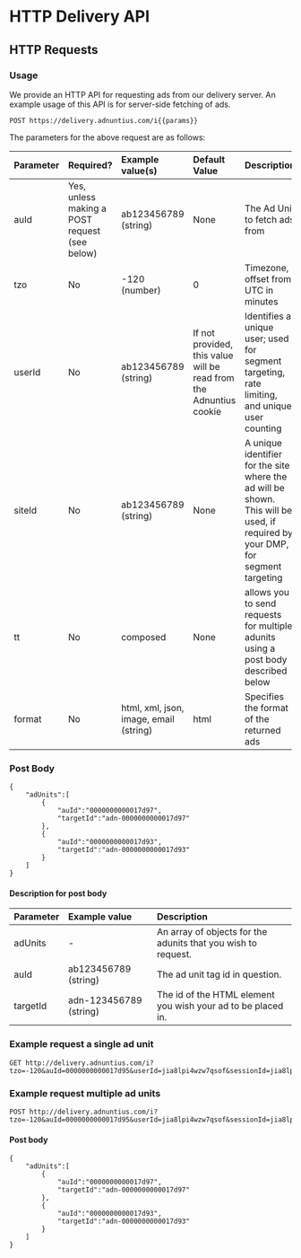 # HTTP Delivery API

## HTTP Requests

### Usage

We provide an HTTP API for requesting ads from our delivery server. An example usage of this API is for server-side fetching of ads.

```text
POST https://delivery.adnuntius.com/i{{params}}
```

The parameters for the above request are as follows:

| Parameter | Required? | Example value(s) | Default Value | Description |
| :--- | :--- | :--- |  :--- |  :--- | 
| auId | Yes, unless making a POST request (see below) | ab123456789 \(string\) | None | The Ad Unit to fetch ads from |
| tzo | No |-120 \(number\) | 0 | Timezone, offset from UTC in minutes |
| userId | No |ab123456789 \(string\) | If not provided, this value will be read from the Adnuntius cookie | Identifies a unique user; used for segment targeting, rate limiting, and unique user counting |
| siteId | No |ab123456789 \(string\) | None | A unique identifier for the site where the ad will be shown. This will be used, if required by your DMP, for segment targeting  |
| tt | No |composed | None | allows you to send requests for multiple adunits using a post body described below |
| format | No |html, xml, json, image, email \(string\) | html | Specifies the format of the returned ads |

### Post Body

```text
{
    "adUnits":[
        {
            "auId":"0000000000017d97",
            "targetId":"adn-0000000000017d97"
        },
        {
            "auId":"0000000000017d93",
            "targetId":"adn-0000000000017d93"
        }
    ]
}
```

#### Description for post body

| Parameter | Example value | Description |
| :--- | :--- | :--- |
| adUnits | - | An array of objects for the adunits that you wish to request. |
| auId | ab123456789 \(string\) | The ad unit tag id in question. |
| targetId | adn-123456789 \(string\) | The id of the HTML element you wish your ad to be placed in. |

### Example request a single ad unit

```text
GET http://delivery.adnuntius.com/i?tzo=-120&auId=0000000000017d95&userId=jia8lpi4wzw7qsof&sessionId=jia8lpi319r05b4f
```

### Example request multiple ad units

```text
POST http://delivery.adnuntius.com/i?tzo=-120&auId=0000000000017d95&userId=jia8lpi4wzw7qsof&sessionId=jia8lpi319r05b4f&tt=composed
```

#### Post body

```text
{
    "adUnits":[
        {
            "auId":"0000000000017d97",
            "targetId":"adn-0000000000017d97"
        },
        {
            "auId":"0000000000017d93",
            "targetId":"adn-0000000000017d93"
        }
    ]
}
```

